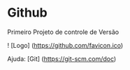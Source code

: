 # Github

Primeiro Projeto de controle de Versão

! [Logo] (https://github.com/favicon.ico)

Ajuda: [Git] (https://git-scm.com/doc)